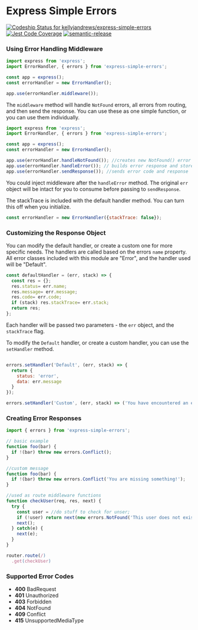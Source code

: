 Express Simple Errors
=====================

[ ![Codeship Status for kellyjandrews/express-simple-errors](https://app.codeship.com/projects/189af840-d5c2-0134-7072-760f9433d903/status?branch=master)](https://app.codeship.com/projects/202568)
[![Jest Code Coverage](https://img.shields.io/badge/coverage-100%25-brightgreen.svg)]()
[![semantic-release](https://img.shields.io/badge/%20%20%F0%9F%93%A6%F0%9F%9A%80-semantic--release-e10079.svg)](https://github.com/semantic-release/semantic-release)

### Using Error Handling Middleware
```js
import express from 'express';
import ErrorHandler, { errors } from 'express-simple-errors';

const app = express();
const errorHandler = new ErrorHandler();

app.use(errorHandler.middleware());
```

The `middleware` method will handle `NotFound` errors, all errors from routing, and then send the response.  You can use these as one simple function, or you can use them individually.

```js
import express from 'express';
import ErrorHandler, { errors } from 'express-simple-errors';

const app = express();
const errorHandler = new ErrorHandler();

app.use(errorHandler.handleNotFound()); //creates new NotFound() error
app.use(errorHandler.handleError()); // builds error response and stores it in res.locals.errors
app.use(errorHandler.sendResponse()); //sends error code and response
```

You could inject middleware after the `handleError` method. The original `err` object will be intact for you to consume before passing to `sendResponse`.

The stackTrace is included with the default handler method.  You can turn this off when you initialize.

```js
const errorHandler = new ErrorHandler({stackTrace: false});
```


### Customizing the Response Object
You can modify the default handler, or create a custom one for more specific needs.  The handlers are called based on the errors `name` property. All error classes included with this module are "Error", and the handler used will be "Default".

```js
const defaultHandler = (err, stack) => {
  const res = {};
  res.status= err.name;
  res.message= err.message;
  res.code= err.code;
  if (stack) res.stackTrace= err.stack;
  return res;
};
```
Each handler will be passed two parameters - the `err` object, and the `stackTrace` flag.

To modify the `Default` handler, or create a custom handler, you can use the `setHandler` method.

```js

errors.setHandler('Default', (err, stack) => {
  return {
    status: 'error',
    data: err.message
  }
});

errors.setHandler('Custom', (err, stack) => ('You have encountered an error.')});
```



### Creating Error Responses

```js
import { errors } from 'express-simple-errors';

// basic example
function foo(bar) {
  if !(bar) throw new errors.Conflict();
}

//custom message
function foo(bar) {
  if !(bar) throw new errors.Conflict('You are missing something!');
}

//used as route middleware functions
function checkUser(req, res, next) {
  try {
    const user = //do stuff to check for unser;
    if (!user) return next(new errors.NotFound('This user does not exist'));
    next();
  } catch(e) {
    next(e);
  }
}

router.route(/)
  .get(checkUser)

```

### Supported Error Codes
+ **400** BadRequest
+ **401** Unauthorized
+ **403** Forbidden
+ **404** NotFound
+ **409** Conflict
+ **415** UnsupportedMediaType
